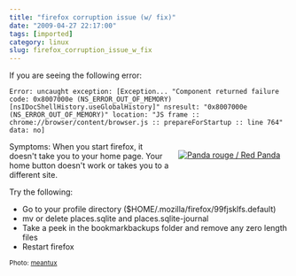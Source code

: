 ```yaml
---
title: "firefox corruption issue (w/ fix)"
date: "2009-04-27 22:17:00"
tags: [imported]
category: linux
slug: firefox_corruption_issue_w_fix
---
```


If you are seeing the following error:

`Error: uncaught exception: [Exception... "Component returned failure code:
0x8007000e (NS_ERROR_OUT_OF_MEMORY) [nsIDocShellHistory.useGlobalHistory]"
nsresult: "0x8007000e (NS_ERROR_OUT_OF_MEMORY)" location: "JS frame ::
chrome://browser/content/browser.js :: prepareForStartup :: line 764" data: no]`

<div style="margin: 15px; float: right"><a href="http://www.flickr.com/photos/59468914@N00/1025248778/" title="Panda rouge / Red Panda" target="_blank"><img src="http://farm2.static.flickr.com/1288/1025248778_b19c611d8c_m.jpg" alt="Panda rouge / Red Panda" border="0" /></a></div>

Symptoms: When you start firefox, it doesn't take you to your home page. Your
home button doesn't work or takes you to a different site.

Try the following:

<ul>
	<li>Go to your profile directory ($HOME/.mozilla/firefox/99fjsklfs.default)</li>
	<li>mv or delete places.sqlite and places.sqlite-journal</li>
	<li>Take a peek in the bookmarkbackups folder and remove any zero length files</li>
	<li>Restart firefox</li>
</ul>

<small>Photo:
<a href="http://www.flickr.com/photos/59468914@N00/1025248778/" title="meantux" target="_blank">meantux</a></small>
